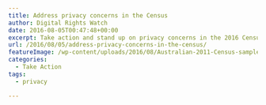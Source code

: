 ```yaml
---
title: Address privacy concerns in the Census
author: Digital Rights Watch
date: 2016-08-05T00:47:48+00:00
excerpt: Take action and stand up on privacy concerns in the 2016 Census.
url: /2016/08/05/address-privacy-concerns-in-the-census/
featureImage: /wp-content/uploads/2016/08/Australian-2011-Census-sample-cropped.jpg
categories:
  - Take Action
tags:
  - privacy

---
```

<link href='https://actionnetwork.org/css/style-embed.css' rel='stylesheet' type='text/css' />

<div id='can-petition-area-address-privacy-concerns-in-the-census' style='width: 100%'>
  <!-- this div is the target for our HTML insertion -->
</div>
